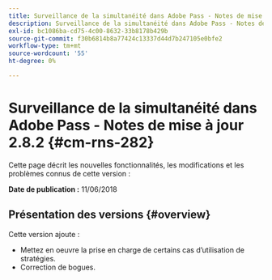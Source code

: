 ```yaml
---
title: Surveillance de la simultanéité dans Adobe Pass - Notes de mise à jour 2.8.2
description: Surveillance de la simultanéité dans Adobe Pass - Notes de mise à jour 2.8.2
exl-id: bc1086ba-cd75-4c00-8632-33b8178b429b
source-git-commit: f30b6814b8a77424c13337d44d7b247105e0bfe2
workflow-type: tm+mt
source-wordcount: '55'
ht-degree: 0%

---
```


# Surveillance de la simultanéité dans Adobe Pass - Notes de mise à jour 2.8.2 {#cm-rns-282}

Cette page décrit les nouvelles fonctionnalités, les modifications et les problèmes connus de cette version :

**Date de publication :** 11/06/2018

## Présentation des versions {#overview}

Cette version ajoute :

* Mettez en oeuvre la prise en charge de certains cas d’utilisation de stratégies.
* Correction de bogues.
